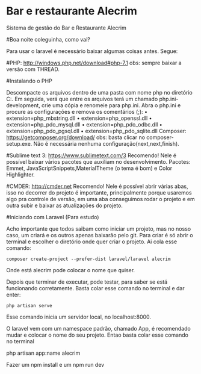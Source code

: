 # Bar e restaurante Alecrim

Sistema de gestão do Bar e Restaurante Alecrim

#Boa noite coleguinha, como vai?

Para usar o laravel é necessário baixar algumas coisas antes. Segue:

#PHP: http://windows.php.net/download#php-7.1
obs: sempre baixar a versão com THREAD.

#Instalando o PHP

Descompacte os arquivos dentro de uma pasta com nome php no diretório C:. Em seguida, verá que entre os arquivos terá um chamado php.ini-development, crie uma cópia e renomeie para php.ini. Abra o php.ini e procure as configurações e remova os comentários (;):
•	extension=php_mbstring.dll
•	extension=php_openssl.dll
•	extension=php_pdo_mysql.dll
•	extension=php_pdo_odbc.dll
•	extension=php_pdo_pgsql.dll
•	extension=php_pdo_sqlite.dll
Composer: https://getcomposer.org/download/
obs: basta clicar no composer-setup.exe. Não é necessária nenhuma configuração(next,next,finish).

#Sublime text 3: https://www.sublimetext.com/3
Recomendo! Nele é possível baixar vários pacotes que auxiliam no desenvolvimento. Pacotes: Emmet, JavaScriptSnippets,MaterialTheme (o tema é bom) e Color Highlighter.

#CMDER: http://cmder.net
Recomendo! Nele é possível abrir várias abas, isso no decorrer do projeto é importante, principalmente porque usaremos algo pra controle de versão, em uma aba conseguimos rodar o projeto e em outra subir e baixar as atualizações do projeto.


#Iniciando com Laravel (Para estudo)

Acho importante que todos saibam como iniciar um projeto, mas no nosso caso, um criará e os outros apenas baixarão pelo git. Para criar é só abrir o terminal e escolher o diretório onde quer criar o projeto. Ai cola esse comando:

	composer create-project --prefer-dist laravel/laravel alecrim
	
Onde está alecrim pode colocar o nome que quiser.

Depois que terminar de executar, pode testar, para saber se está funcionando corretamente. Basta colar esse comando no terminal e dar enter:

	php artisan serve
Esse comando inicia um servidor local, no localhost:8000.

O laravel vem com um namespace padrão, chamado App, é recomendado mudar e colocar o nome do seu projeto. Entao basta colar esse comando no terminal

php artisan app:name alecrim

Fazer um 
	npm install 
e um 
	npm run dev
